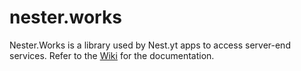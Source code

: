 # nester.works
Nester.Works is a library used by Nest.yt apps to access server-end services. Refer to the [Wiki](https://github.com/inkton/nester.works/wiki) for the documentation.
